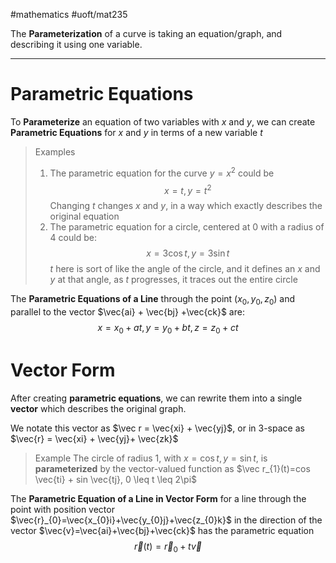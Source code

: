 #mathematics #uoft/mat235 

The **Parameterization** of a curve is taking an equation/graph, and describing it using one variable.

---
# Parametric Equations
To **Parameterize** an equation of two variables with $x$ and $y$, we can create **Parametric Equations** for $x$ and $y$ in terms of a new variable $t$


>Examples
>	1. The parametric equation for the curve $y=x^{2}$ could be $$x=t, y=t^{2}$$Changing $t$ changes $x$ and $y$, in a way which exactly describes the original equation
>	2. The parametric equation for a circle, centered at 0 with a radius of 4 could be: $$x=3\cos t, y = 3\sin t$$$t$ here is sort of like the angle of the circle, and it defines an $x$ and $y$ at that angle, as $t$ progresses, it traces out the entire circle

The **Parametric Equations of a Line** through the point $(x_{0},y_{0},z_{0})$ and parallel to the vector $\vec{ai} + \vec{bj} +\vec{ck}$ are: $$x=x_{0}+at, y=y_{0}+bt, z= z_{0}+ct$$
# Vector Form
After creating **parametric equations**, we can rewrite them into a single **vector** which describes the original graph.

We notate this vector as $\vec r = \vec{xi} + \vec{yj}$, or in 3-space as $\vec{r} = \vec{xi} + \vec{yj}+ \vec{zk}$


> Example
> 	The circle of radius 1, with $x=\cos t, y=\sin t$, is **parameterized** by the vector-valued function as $\vec r_{1}(t)=cos \vec{ti} + sin \vec{tj}, 0 \leq t \leq 2\pi$



The **Parametric Equation of a Line in Vector Form** for a line through the point with position vector $\vec{r}_{0}=\vec{x_{0}i}+\vec{y_{0}j}+\vec{z_{0}k}$ in the direction of the vector $\vec{v}=\vec{ai}+\vec{bj}+\vec{ck}$ has the parametric equation $$\vec{r}(t)=\vec{r}_{0}+t\vec{v}$$